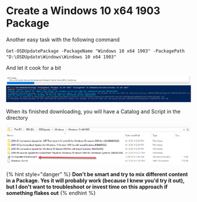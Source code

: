 # Create a Windows 10 x64 1903 Package

Another easy task with the following command

```text
Get-OSDUpdatePackage -PackageName "Windows 10 x64 1903" -PackagePath "D:\OSDUpdate\Windows\Windows 10 x64 1903"
```

And let it cook for a bit

![](../../../.gitbook/assets/image%20%28211%29.png)

When its finished downloading, you will have a Catalog and Script in the directory

![](../../../.gitbook/assets/image%20%28331%29.png)

{% hint style="danger" %}
**Don't be smart and try to mix different content in a Package.  Yes it will probably work \(because I knew you'd try it out\), but I don't want to troubleshoot or invest time on this approach if something flakes out**
{% endhint %}

